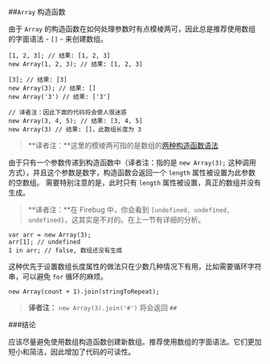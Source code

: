 ﻿##`Array` 构造函数

由于 `Array` 的构造函数在如何处理参数时有点模棱两可，因此总是推荐使用数组的字面语法 - `[]` - 来创建数组。

    [1, 2, 3]; // 结果: [1, 2, 3]
    new Array(1, 2, 3); // 结果: [1, 2, 3]

    [3]; // 结果: [3]
    new Array(3); // 结果: [] 
    new Array('3') // 结果: ['3']
	
	// 译者注：因此下面的代码将会使人很迷惑
	new Array(3, 4, 5); // 结果: [3, 4, 5] 
    new Array(3) // 结果: []，此数组长度为 3
    
> **译者注：**这里的模棱两可指的是数组的[两种构造函数语法][1] 
	
由于只有一个参数传递到构造函数中（译者注：指的是 `new Array(3);` 这种调用方式），并且这个参数是数字，构造函数会返回一个 `length` 属性被设置为此参数的空数组。
需要特别注意的是，此时只有 `length` 属性被设置，真正的数组并没有生成。

> **译者注：**在 Firebug 中，你会看到 `[undefined, undefined, undefined]`，这其实是不对的。在上一节有详细的分析。

    var arr = new Array(3);
    arr[1]; // undefined
    1 in arr; // false, 数组还没有生成

这种优先于设置数组长度属性的做法只在少数几种情况下有用，比如需要循环字符串，可以避免 `for` 循环的麻烦。

    new Array(count + 1).join(stringToRepeat);

> **译者注：** `new Array(3).join('#')` 将会返回 `##`

###结论

应该尽量避免使用数组构造函数创建新数组。推荐使用数组的字面语法。它们更加短小和简洁，因此增加了代码的可读性。

[1]: https://developer.mozilla.org/en/JavaScript/Reference/Global_Objects/Array

